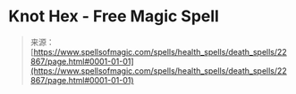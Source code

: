 <!--yml
category: 未分类
date: 2024-06-12 19:07:34
-->

# Knot Hex - Free Magic Spell

> 来源：[https://www.spellsofmagic.com/spells/health_spells/death_spells/22867/page.html#0001-01-01](https://www.spellsofmagic.com/spells/health_spells/death_spells/22867/page.html#0001-01-01)